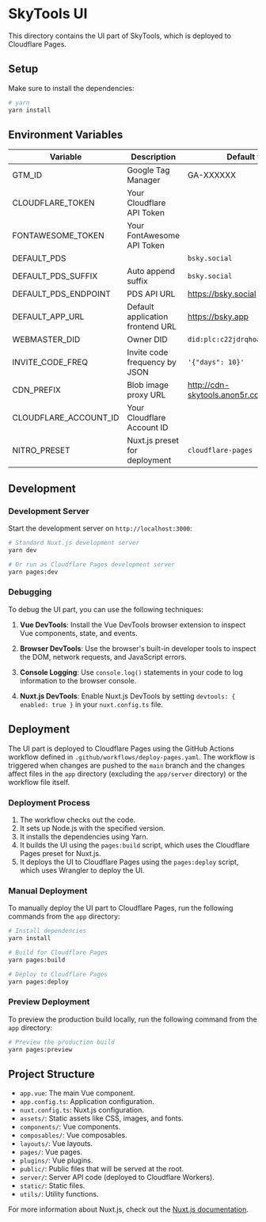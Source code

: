 # SkyTools UI

This directory contains the UI part of SkyTools, which is deployed to Cloudflare Pages.

## Setup

Make sure to install the dependencies:

```bash
# yarn
yarn install
```

## Environment Variables

| Variable              | Description                      | Default value                        |
|-----------------------|----------------------------------|--------------------------------------|
| GTM_ID                | Google Tag Manager               | GA-XXXXXX                            |
| CLOUDFLARE_TOKEN      | Your Cloudflare API Token        |                                      |
| FONTAWESOME_TOKEN     | Your FontAwesome API Token       |                                      |
| DEFAULT_PDS           |                                  | `bsky.social`                        |
| DEFAULT_PDS_SUFFIX    | Auto append suffix               | `bsky.social`                        |
| DEFAULT_PDS_ENDPOINT  | PDS API URL                      | https://bsky.social                  |
| DEFAULT_APP_URL       | Default application frontend URL | https://bsky.app                     |
| WEBMASTER_DID         | Owner DID                        | `did:plc:c22jdrqhoajyj5ca7e56a3ke`   |
| INVITE_CODE_FREQ      | Invite code frequency by JSON    | `'{"days": 10}'`                     |
| CDN_PREFIX            | Blob image proxy URL             | http://cdn-skytools.anon5r.com/proxy |
| CLOUDFLARE_ACCOUNT_ID | Your Cloudflare Account ID       |                                      |
| NITRO_PRESET          | Nuxt.js preset for deployment    | `cloudflare-pages`                   |

## Development

### Development Server

Start the development server on `http://localhost:3000`:

```bash
# Standard Nuxt.js development server
yarn dev

# Or run as Cloudflare Pages development server
yarn pages:dev
```

### Debugging

To debug the UI part, you can use the following techniques:

1. **Vue DevTools**: Install the Vue DevTools browser extension to inspect Vue components, state, and events.

2. **Browser DevTools**: Use the browser's built-in developer tools to inspect the DOM, network requests, and JavaScript
   errors.

3. **Console Logging**: Use `console.log()` statements in your code to log information to the browser console.

4. **Nuxt.js DevTools**: Enable Nuxt.js DevTools by setting `devtools: { enabled: true }` in your `nuxt.config.ts` file.

## Deployment

The UI part is deployed to Cloudflare Pages using the GitHub Actions workflow defined in
`.github/workflows/deploy-pages.yaml`. The workflow is triggered when changes are pushed to the `main` branch and the
changes affect files in the `app` directory (excluding the `app/server` directory) or the workflow file itself.

### Deployment Process

1. The workflow checks out the code.
2. It sets up Node.js with the specified version.
3. It installs the dependencies using Yarn.
4. It builds the UI using the `pages:build` script, which uses the Cloudflare Pages preset for Nuxt.js.
5. It deploys the UI to Cloudflare Pages using the `pages:deploy` script, which uses Wrangler to deploy the UI.

### Manual Deployment

To manually deploy the UI part to Cloudflare Pages, run the following commands from the `app` directory:

```bash
# Install dependencies
yarn install

# Build for Cloudflare Pages
yarn pages:build

# Deploy to Cloudflare Pages
yarn pages:deploy
```

### Preview Deployment

To preview the production build locally, run the following command from the `app` directory:

```bash
# Preview the production build
yarn pages:preview
```

## Project Structure

- `app.vue`: The main Vue component.
- `app.config.ts`: Application configuration.
- `nuxt.config.ts`: Nuxt.js configuration.
- `assets/`: Static assets like CSS, images, and fonts.
- `components/`: Vue components.
- `composables/`: Vue composables.
- `layouts/`: Vue layouts.
- `pages/`: Vue pages.
- `plugins/`: Vue plugins.
- `public/`: Public files that will be served at the root.
- `server/`: Server API code (deployed to Cloudflare Workers).
- `static/`: Static files.
- `utils/`: Utility functions.

For more information about Nuxt.js, check out
the [Nuxt.js documentation](https://nuxt.com/docs/getting-started/introduction).
